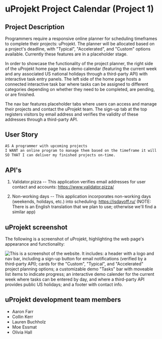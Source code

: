 # uProjekt Project Calendar (Project 1)

## Project Description

Programmers require a responsive online planner for scheduling timeframes to complete their projects: uProjekt. The planner will be allocated based on a project's deadline, with "Typical", "Accelerated", and "Custom" options available. Currently these features are in a placeholder stage.

In order to showcase the functionality of the project planner, the right side of the uProjekt home page has a demo calendar (featuring the current week and any associated US national holidays through a third-party API) with interactive task entry panels. The left side of the home page hosts a connected interactive task bar where tasks can be assigned to different categories depending on whether they need to be completed, are pending, or are finished.

The nav bar features placeholder tabs where users can access and manage their projects and contact the uProjekt team. The sign-up tab at the top registers visitors by email address and verifies the validity of these addresses through a third-party API.

## User Story

```md
AS A programmer with upcoming projects
I WANT an online program to manage them based on the timeframe it will take to complete each component (planning, coding, etc.)
SO THAT I can deliver my finished projects on-time.
```

## API's

1. Validator.pizza -- This application verifies email addresses for user contact and accounts: https://www.validator.pizza/

2. Non-working days -- This application incorporates non-working days (weekends, holidays, etc.) into scheduling: https://isdayoff.ru/ (NOTE: There is an English translation that we plan to use; otherwise we'll find a similar app)

## uProjekt screenshot

The following is a screenshot of uProjekt, highlighting the web page's appearance and functionality:

![This is a screenshot of the website. It includes: a header with a logo and nav bar, including a sign-up button for email notifications (verified by a third-party API); cards for the "Custom", "Typical", and "Accelerated" project planning options; a customizable demo "Tasks" bar with moveable list items to indicate progress; an interactive demo calender for the current week where tasks can be entered by day, and where a third-party API provides public US holidays; and a footer with contact info.](LINKME)

## uProjekt development team members

- Aaron Farr
- Collin Kerr
- Lauren Buchholz
- Moe Essmat
- Olivia Hall
